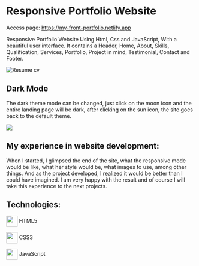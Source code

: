 # Responsive Portfolio Website 

Access page: https://my-front-portfolio.netlify.app

Responsive Portfolio Website Using Html, Css and JavaScript, With a beautiful user interface. It contains a Header, Home, About, Skills, Qualification, Services, Portfolio, Project in mind, Testimonial, Contact and Footer.

![Resume cv](https://media.discordapp.net/attachments/609614458884718594/901320778195304468/preview-portfolio.png?width=1202&height=676)

## Dark Mode
The dark theme mode can be changed, just click on the moon icon and the entire landing page will be dark, after clicking on the sun icon, the site goes back to the default theme.

<img src="https://media.discordapp.net/attachments/609614458884718594/901345085692727296/preview-portfolio-dark-theme.png?width=1202&height=676">


## My experience in website development:

When I started, I glimpsed the end of the site, what the responsive mode would be like, what her style would be, what images to use, among other things. And as the project developed, I realized it would be better than I could have imagined. I am very happy with the result and of course I will take this experience to the next projects.

## Technologies:

 <img src="https://cdn1.iconfinder.com/data/icons/social-icon-1-1/512/social_style_1_html5-256.png" with="30px" height="30px" align="center"> HTML5

 <img src="https://cdn1.iconfinder.com/data/icons/social-icon-1-1/512/social_style_1_css3-256.png" with="30px" height="30px" align="center"> CSS3

<img src="https://cdn2.iconfinder.com/data/icons/designer-skills/128/code-programming-javascript-software-develop-command-language-256.png" with="30px" height="30px" align="center"> JavaScript

